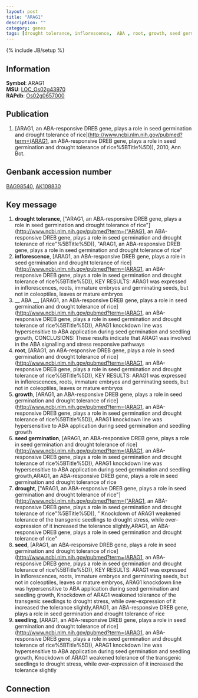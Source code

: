 ```yaml
---
layout: post
title: "ARAG1"
description: ""
category: genes
tags: [drought tolerance, inflorescence,  ABA , root, growth, seed germination, drought, seed, seedling]
---
```

{% include JB/setup %}

## Information
__Symbol__: ARAG1  
__MSU__: [LOC_Os02g43970](http://rice.plantbiology.msu.edu/cgi-bin/ORF_infopage.cgi?orf=LOC_Os02g43970)  
__RAPdb__: [Os02g0657000](http://rapdb.dna.affrc.go.jp/viewer/gbrowse_details/irgsp1?name=Os02g0657000)  

## Publication
1. [ARAG1, an ABA-responsive DREB gene, plays a role in seed germination and drought tolerance of rice](http://www.ncbi.nlm.nih.gov/pubmed?term=(ARAG1, an ABA-responsive DREB gene, plays a role in seed germination and drought tolerance of rice%5BTitle%5D)), 2010, Ann Bot.

## Genbank accession number
[BAG98540](http://www.ncbi.nlm.nih.gov/nuccore/BAG98540), [AK108830](http://www.ncbi.nlm.nih.gov/nuccore/AK108830)

## Key message
1. __drought tolerance__, ["ARAG1, an ABA-responsive DREB gene, plays a role in seed germination and drought tolerance of rice"](http://www.ncbi.nlm.nih.gov/pubmed?term=("ARAG1, an ABA-responsive DREB gene, plays a role in seed germination and drought tolerance of rice"%5BTitle%5D)), "ARAG1, an ABA-responsive DREB gene, plays a role in seed germination and drought tolerance of rice"
2. __inflorescence__, [ARAG1, an ABA-responsive DREB gene, plays a role in seed germination and drought tolerance of rice](http://www.ncbi.nlm.nih.gov/pubmed?term=(ARAG1, an ABA-responsive DREB gene, plays a role in seed germination and drought tolerance of rice%5BTitle%5D)),  KEY RESULTS: ARAG1 was expressed in inflorescences, roots, immature embryos and germinating seeds, but not in coleoptiles, leaves or mature embryos
3. __ ABA __, [ARAG1, an ABA-responsive DREB gene, plays a role in seed germination and drought tolerance of rice](http://www.ncbi.nlm.nih.gov/pubmed?term=(ARAG1, an ABA-responsive DREB gene, plays a role in seed germination and drought tolerance of rice%5BTitle%5D)),  ARAG1 knockdown line was hypersensitive to ABA application during seed germination and seedling growth, CONCLUSIONS: These results indicate that ARAG1 was involved in the ABA signalling and stress responsive pathways
4. __root__, [ARAG1, an ABA-responsive DREB gene, plays a role in seed germination and drought tolerance of rice](http://www.ncbi.nlm.nih.gov/pubmed?term=(ARAG1, an ABA-responsive DREB gene, plays a role in seed germination and drought tolerance of rice%5BTitle%5D)),  KEY RESULTS: ARAG1 was expressed in inflorescences, roots, immature embryos and germinating seeds, but not in coleoptiles, leaves or mature embryos
5. __growth__, [ARAG1, an ABA-responsive DREB gene, plays a role in seed germination and drought tolerance of rice](http://www.ncbi.nlm.nih.gov/pubmed?term=(ARAG1, an ABA-responsive DREB gene, plays a role in seed germination and drought tolerance of rice%5BTitle%5D)),  ARAG1 knockdown line was hypersensitive to ABA application during seed germination and seedling growth
6. __seed germination__, [ARAG1, an ABA-responsive DREB gene, plays a role in seed germination and drought tolerance of rice](http://www.ncbi.nlm.nih.gov/pubmed?term=(ARAG1, an ABA-responsive DREB gene, plays a role in seed germination and drought tolerance of rice%5BTitle%5D)),  ARAG1 knockdown line was hypersensitive to ABA application during seed germination and seedling growth,ARAG1, an ABA-responsive DREB gene, plays a role in seed germination and drought tolerance of rice
7. __drought__, ["ARAG1, an ABA-responsive DREB gene, plays a role in seed germination and drought tolerance of rice"](http://www.ncbi.nlm.nih.gov/pubmed?term=("ARAG1, an ABA-responsive DREB gene, plays a role in seed germination and drought tolerance of rice"%5BTitle%5D)), " Knockdown of ARAG1 weakened tolerance of the transgenic seedlings to drought stress, while over-expression of it increased the tolerance slightly,ARAG1, an ABA-responsive DREB gene, plays a role in seed germination and drought tolerance of rice"
8. __seed__, [ARAG1, an ABA-responsive DREB gene, plays a role in seed germination and drought tolerance of rice](http://www.ncbi.nlm.nih.gov/pubmed?term=(ARAG1, an ABA-responsive DREB gene, plays a role in seed germination and drought tolerance of rice%5BTitle%5D)),  KEY RESULTS: ARAG1 was expressed in inflorescences, roots, immature embryos and germinating seeds, but not in coleoptiles, leaves or mature embryos, ARAG1 knockdown line was hypersensitive to ABA application during seed germination and seedling growth, Knockdown of ARAG1 weakened tolerance of the transgenic seedlings to drought stress, while over-expression of it increased the tolerance slightly,ARAG1, an ABA-responsive DREB gene, plays a role in seed germination and drought tolerance of rice
9. __seedling__, [ARAG1, an ABA-responsive DREB gene, plays a role in seed germination and drought tolerance of rice](http://www.ncbi.nlm.nih.gov/pubmed?term=(ARAG1, an ABA-responsive DREB gene, plays a role in seed germination and drought tolerance of rice%5BTitle%5D)),  ARAG1 knockdown line was hypersensitive to ABA application during seed germination and seedling growth, Knockdown of ARAG1 weakened tolerance of the transgenic seedlings to drought stress, while over-expression of it increased the tolerance slightly

## Connection


